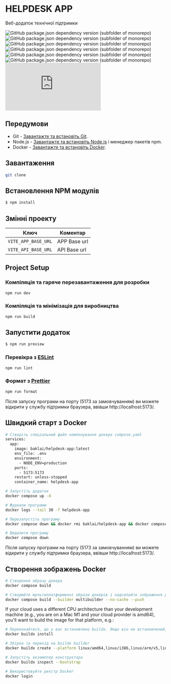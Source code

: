 # HELPDESK APP

Веб-додаток технічної підтримки

![GitHub package.json dependency version (subfolder of monorepo)](https://img.shields.io/github/package-json/dependency-version/baklai/helpdesk-app-v1/vue)
![GitHub package.json dependency version (subfolder of monorepo)](https://img.shields.io/github/package-json/dependency-version/baklai/helpdesk-app-v1/pinia)
![GitHub package.json dependency version (subfolder of monorepo)](https://img.shields.io/github/package-json/dependency-version/baklai/helpdesk-app-v1/vue-router)
![GitHub package.json dependency version (subfolder of monorepo)](https://img.shields.io/github/package-json/dependency-version/baklai/helpdesk-app-v1/primevue)
![GitHub package.json dependency version (subfolder of monorepo)](https://img.shields.io/github/package-json/dependency-version/baklai/helpdesk-app-v1/primeicons)
![GitHub package.json dependency version (subfolder of monorepo)](https://img.shields.io/github/package-json/dependency-version/baklai/helpdesk-app-v1/axios)
![GitHub package.json dependency version (subfolder of monorepo)](https://img.shields.io/github/package-json/dependency-version/baklai/helpdesk-app-v1/html2pdf.js)

## Передумови

- Git - [Завантажте та встановіть Git](https://git-scm.com/downloads).
- Node.js - [Завантажте та встановіть Node.js](https://nodejs.org/en/download/) і менеджер пакетів npm.
- Docker - [Завантажте та встановіть Docker](https://docs.docker.com/engine/install/).

## Завантаження

```bash
git clone
```

## Встановлення NPM модулів

```bash
$ npm install
```

## Змінні проекту

| Ключ                | Коментар     |
| ------------------- | ------------ |
| `VITE_APP_BASE_URL` | APP Base url |
| `VITE_API_BASE_URL` | API Base url |

## Project Setup

### Компіляція та гаряче перезавантаження для розробки

```bash
npm run dev
```

### Компіляція та мінімізація для виробництва

```bash
npm run build
```

## Запустити додаток

```bash
$ npm run preview
```

### Перевікра з [ESLint](https://eslint.org/)

```bash
npm run lint
```

### Формат з [Prettier](https://prettier.io/)

```bash
npm run format
```

Після запуску програми на порту (5173 за замовчуванням) ви можете відкрити
у службу підтримки браузера, ввівши http://localhost:5173/.

## Швидкий старт з Docker

```bash
# Створіть спеціальний файл компонування докера compose.yaml
services:
  app:
    image: baklai/helpdesk-app:latest
    env_file: .env
    environment:
      - NODE_ENV=production
    ports:
      - 5173:5173
    restart: unless-stopped
    container_name: helpdesk-app
```

```bash
# Запустіть додаток
docker compose up -d
```

```bash
# Журнали програми
docker logs --tail 30 -f helpdesk-app
```

```bash
# Перезапустіть програму
docker compose down && docker rmi baklai/helpdesk-app && docker compose up -d && docker logs -f helpdesk-app
```

```bash
# Видалити програму
docker compose down
```

Після запуску програми на порту (5173 за замовчуванням) ви можете відкрити
у службу підтримки браузера, ввівши http://localhost:5173/.

## Створення зображень Docker

```bash
# Створення образу докера
docker compose build

# Створюйте мультиплатформенні образи докерів і надсилайте зображення до репозиторію
docker compose build --builder multibuilder --no-cache --push
```

If your cloud uses a different CPU architecture than your development
machine (e.g., you are on a Mac M1 and your cloud provider is amd64),
you'll want to build the image for that platform, e.g.:

```bash
# Переконайтеся, що у вас встановлено buildx. Якщо він не встановлений, встановіть його наступним чином
docker buildx install

# Збірка та перехід на buildx builder
docker buildx create --platform linux/amd64,linux/i386,linux/arm/v5,linux/arm/v6,linux/arm/v7,linux/arm64,linux/ppc64le,linux/s390x --name multibuilder --use

# Запустіть екземпляр конструктора
docker buildx inspect --bootstrap
```

```bash
# Використовуйте реєстр Docker
docker login
```
